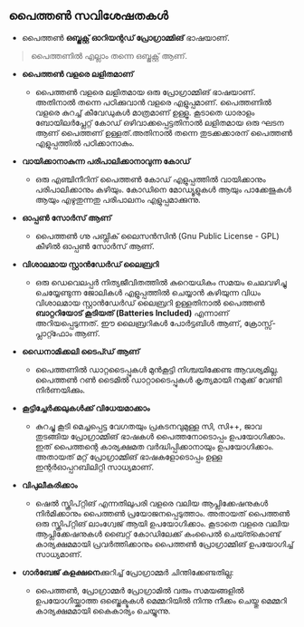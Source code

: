 ## പൈത്തണ്‍ സവിശേഷതകള്‍

* പൈത്തണ്‍ **ഒബ്ജക്റ്റ് ഓറിയന്റഡ് പ്രോഗ്രാമ്മിങ്** ഭാഷയാണ്. 

> പൈത്തണില്‍ എല്ലാം തന്നെ ഒബ്ജക്റ്റ് ആണ്.

* **പൈത്തണ്‍ വളരെ ലളിതമാണ്**
    - പൈത്തണ്‍ വളരെ ലളിതമായ ഒരു പ്രോഗ്രാമ്മിങ് ഭാഷയാണ്. അതിനാല്‍ തന്നെ പഠിക്കുവാന്‍ വളരെ എളുപ്പമാണ്. പൈത്തണില്‍ വളരെ കുറച്ച് കീവേഡുകള്‍ മാത്രമാണ് ഉള്ളൂ. കൂടാതെ ധാരാളം ബോയിലര്‍പ്ലേറ്റ് കോഡ് ഒഴിവാക്കപ്പെട്ടതിനാല്‍ ലളിതമായ ഒരു ഘടന ആണ് പൈത്തണ് ഉള്ളത്.അതിനാല്‍ തന്നെ തുടക്കക്കാരന് പൈത്തണ്‍ എളുപ്പത്തില്‍ പഠിക്കാനാകും.
* **വായിക്കാനാകുന്ന പരിപാലിക്കാനാവുന്ന കോഡ്**
    - ഒരു എഞ്ചിനീറിന് പൈത്തണ്‍ കോഡ് എളുപ്പത്തില്‍ വായിക്കാനും പരിപാലിക്കാനും കഴിയും. കോഡിനെ മോഡ്യൂളുകള്‍ ആയും പാക്കേജുകള്‍ ആയും എഴുതുന്നതു പരിപാലനം എളുപ്പമാക്കുന്നു.
* **ഓപ്പണ്‍ സോര്‍സ് ആണ്**
    - പൈത്തണ്‍ ഗ്നു പബ്ലിക് ലൈസന്‍സിന്‍ (Gnu Public License - GPL) കീഴില്‍ ഓപ്പണ്‍ സോര്‍സ് ആണ്.
* **വിശാലമായ സ്റ്റാന്‍ഡേര്‍ഡ് ലൈബ്രറി**
    - ഒരു ഡെവെലപ്പര്‍ നിത്യജീവിതത്തില്‍ കുറെയധികം സമയം ചെലവഴിച്ചു ചെയ്യേണ്ടുന്ന ജോലികള്‍ എളുപ്പത്തില്‍ ചെയ്യാന്‍ കഴിയുന്ന വിധം വിശാലമായ സ്റ്റാന്‍ഡേര്‍ഡ് ലൈബ്രറി ഉള്ളതിനാല്‍ പൈത്തണ്‍ **ബാറ്ററിയോട് കൂടിയത് (Batteries Included)** എന്നാണ് അറിയപ്പെടുന്നത്. ഈ ലൈബ്രറികള്‍ പോര്‍ട്ടബിള്‍ ആണ്, ക്രോസ്സ്-പ്ലാറ്റ്ഫോം ആണ്.
* **ഡൈനാമിക്കലി ടൈപ്ഡ് ആണ്**
    - പൈത്തണില്‍ ഡാറ്റടൈപ്പുകള്‍ മുന്‍കൂട്ടി നിശ്ചയിക്കേണ്ട ആവശ്യമില്ല. പൈത്തണ്‍ റണ്‍ ടൈമില്‍ ഡാറ്റാടൈപ്പുകള്‍ കൃത്യമായി നമുക്ക് വേണ്ടി നിര്‍ണയിക്കും.

* **കൂട്ടിച്ചേര്‍ക്കലുകള്‍ക്ക് വിധേയമാക്കാം**
    - കുറച്ചു കൂടി മെച്ചപ്പെട്ട വേഗതയും പ്രകടനവുമുള്ള സി, സി++, ജാവ തുടങ്ങിയ പ്രോഗ്രാമ്മിങ് ഭാഷകള്‍ പൈത്തനോടൊപ്പം ഉപയോഗിക്കാം. ഇത് പൈത്തന്റെ കാര്യക്ഷമത വര്‍ദ്ധിപ്പിക്കാനായും ഉപയോഗിക്കാം. അതായത് മറ്റ് പ്രോഗ്രാമ്മിങ് ഭാഷകളോടൊപ്പം ഉള്ള ഇന്റര്‍ഓപ്പറബിലിറ്റി സാധ്യമാണ്.

* **വിപുലീകരിക്കാം**
    - ഷെല്‍ സ്ക്രിപ്റ്റിങ് എന്നതിലുപരി വളരെ വലിയ ആപ്ലിക്കേഷനുകള്‍ നിര്‍മിക്കാനും പൈത്തണ്‍ പ്രയോജനപ്പെടുത്താം. അതായത് പൈത്തണ്‍ ഒരു സ്ക്രിപ്റ്റിങ് ലാംഗ്വേജ് ആയി ഉപയോഗിക്കാം. കൂടാതെ വളരെ വലിയ ആപ്ലിക്കേഷനുകള്‍ ബൈറ്റ് കോഡിലേക്ക് കംപൈല്‍ ചെയ്ത്കൊണ്ട് കാര്യക്ഷമമായി പ്രവര്‍ത്തിക്കാനും പൈത്തണ്‍ പ്രോഗ്രാമ്മിങ് ഉപയോഗിച്ച് സാധ്യമാണ്.
* **ഗാര്‍ബേജ് കളക്ഷനെ**ക്കുറിച്ച് പ്രോഗ്രാമ്മര്‍ ചിന്തിക്കേണ്ടതില്ല:
	- പൈത്തണ്‍, പ്രോഗ്രാമ്മര്‍ പ്രോഗ്രാമില്‍ വരും സമയങ്ങളില്‍ ഉപയോഗിയ്ക്കാത്ത ഒബ്ജെക്ടുകള്‍ മെമ്മറിയില്‍ നിന്നു നീക്കം ചെയ്തു മെമ്മറി കാര്യക്ഷമമായി കൈകാര്യം ചെയ്യുന്നു.